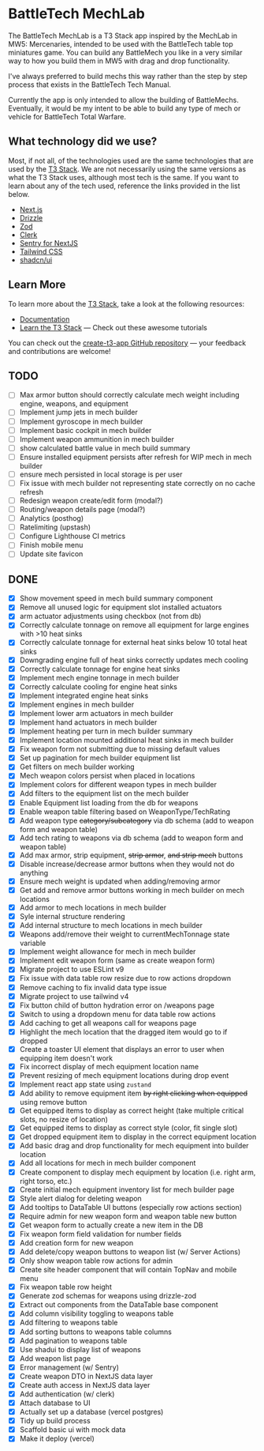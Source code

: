 # BattleTech MechLab

The BattleTech MechLab is a T3 Stack app inspired by the MechLab in MW5: Mercenaries, intended to be used with the BattleTech table top miniatures game. You can build any BattleMech you like in a very similar way to how you build them in MW5 with drag and drop functionality.

I've always preferred to build mechs this way rather than the step by step process that exists in the BattleTech Tech Manual.

Currently the app is only intended to allow the building of BattleMechs. Eventually, it would be my intent to be able to build any type of mech or vehicle for BattleTech Total Warfare.

## What technology did we use?

Most, if not all, of the technologies used are the same technologies that are used by the [T3 Stack](https://create.t3.gg/). We are not necessarily using the same versions as what the T3 Stack uses, although most tech is the same. If you want to learn about any of the tech used, reference the links provided in the list below.

- [Next.js](https://nextjs.org)
- [Drizzle](https://orm.drizzle.team)
- [Zod](https://zod.dev)
- [Clerk](https://clerk.com)
- [Sentry for NextJS](https://docs.sentry.io/platforms/javascript/guides/nextjs)
- [Tailwind CSS](https://tailwindcss.com)
- [shadcn/ui](https://ui.shadcn.com)

## Learn More

To learn more about the [T3 Stack](https://create.t3.gg/), take a look at the following resources:

- [Documentation](https://create.t3.gg/)
- [Learn the T3 Stack](https://create.t3.gg/en/faq#what-learning-resources-are-currently-available) — Check out these awesome tutorials

You can check out the [create-t3-app GitHub repository](https://github.com/t3-oss/create-t3-app) — your feedback and contributions are welcome!

## TODO

- [ ] Max armor button should correctly calculate mech weight including engine, weapons, and equipment
- [ ] Implement jump jets in mech builder
- [ ] Implement gyroscope in mech builder
- [ ] Implement basic cockpit in mech builder
- [ ] Implement weapon ammunition in mech builder
- [ ] show calculated battle value in mech build summary
- [ ] Ensure installed equipment persists after refresh for WIP mech in mech builder
- [ ] ensure mech persisted in local storage is per user
- [ ] Fix issue with mech builder not representing state correctly on no cache refresh
- [ ] Redesign weapon create/edit form (modal?)
- [ ] Routing/weapon details page (modal?)
- [ ] Analytics (posthog)
- [ ] Ratelimiting (upstash)
- [ ] Configure Lighthouse CI metrics
- [ ] Finish mobile menu
- [ ] Update site favicon

## DONE

- [x] Show movement speed in mech build summary component
- [x] Remove all unused logic for equipment slot installed actuators
- [x] arm actuator adjustments using checkbox (not from db)
- [x] Correctly calculate tonnage on remove all equipment for large engines with >10 heat sinks
- [x] Correctly calculate tonnage for external heat sinks below 10 total heat sinks
- [x] Downgrading engine full of heat sinks correctly updates mech cooling
- [x] Correctly calculate tonnage for engine heat sinks
- [x] Implement mech engine tonnage in mech builder
- [x] Correctly calculate cooling for engine heat sinks
- [x] Implement integrated engine heat sinks
- [x] Implement engines in mech builder
- [x] Implement lower arm actuators in mech builder
- [x] Implement hand actuators in mech builder
- [x] Implement heating per turn in mech builder summary
- [x] Implement location mounted additional heat sinks in mech builder
- [x] Fix weapon form not submitting due to missing default values
- [x] Set up pagination for mech builder equipment list
- [x] Get filters on mech builder working
- [x] Mech weapon colors persist when placed in locations
- [x] Implement colors for different weapon types in mech builder
- [x] Add filters to the equipment list on the mech builder
- [x] Enable Equipment list loading from the db for weapons
- [x] Enable weapon table filtering based on WeaponType/TechRating
- [x] Add weapon type ~~category/subcategory~~ via db schema (add to weapon form and weapon table)
- [x] Add tech rating to weapons via db schema (add to weapon form and weapon table)
- [x] Add max armor, strip equipment, ~~strip armor~~, ~~and strip mech~~ buttons
- [x] Disable increase/decrease armor buttons when they would not do anything
- [x] Ensure mech weight is updated when adding/removing armor
- [x] Get add and remove armor buttons working in mech builder on mech locations
- [x] Add armor to mech locations in mech builder
- [x] Syle internal structure rendering
- [x] Add internal structure to mech locations in mech builder
- [x] Weapons add/remove their weight to currentMechTonnage state variable
- [x] Implement weight allowance for mech in mech builder
- [x] Implement edit weapon form (same as create weapon form)
- [x] Migrate project to use ESLint v9
- [x] Fix issue with data table row resize due to row actions dropdown
- [x] Remove caching to fix invalid data type issue
- [x] Migrate project to use tailwind v4
- [x] Fix button child of button hydration error on /weapons page
- [x] Switch to using a dropdown menu for data table row actions
- [x] Add caching to get all weapons call for weapons page
- [x] Highlight the mech location that the dragged item would go to if dropped
- [x] Create a toaster UI element that displays an error to user when equipping item doesn't work
- [x] Fix incorrect display of mech equipment location name
- [x] Prevent resizing of mech equipment locations during drop event
- [x] Implement react app state using `zustand`
- [x] Add ability to remove equipment item ~~by right clicking when equipped~~ using remove button
- [x] Get equipped items to display as correct height (take multiple critical slots, no resize of location)
- [x] Get equipped items to display as correct style (color, fit single slot)
- [x] Get dropped equipment item to display in the correct equipment location
- [x] Add basic drag and drop functionality for mech equipment into builder location
- [x] Add all locations for mech in mech builder component
- [x] Create component to display mech equipment by location (i.e. right arm, right torso, etc.)
- [x] Create initial mech equipment inventory list for mech builder page
- [x] Style alert dialog for deleting weapon
- [x] Add tooltips to DataTable UI buttons (especially row actions section)
- [x] Require admin for new weapon form and weapon table new button
- [x] Get weapon form to actually create a new item in the DB
- [x] Fix weapon form field validation for number fields
- [x] Add creation form for new weapon
- [x] Add delete/copy weapon buttons to weapon list (w/ Server Actions)
- [x] Only show weapon table row actions for admin
- [x] Create site header component that will contain TopNav and mobile menu
- [x] Fix weapon table row height
- [x] Generate zod schemas for weapons using drizzle-zod
- [x] Extract out components from the DataTable base component
- [x] Add column visibility toggling to weapons table
- [x] Add filtering to weapons table
- [x] Add sorting buttons to weapons table columns
- [x] Add pagination to weapons table
- [x] Use shadui to display list of weapons
- [x] Add weapon list page
- [x] Error management (w/ Sentry)
- [x] Create weapon DTO in NextJS data layer
- [x] Create auth access in NextJS data layer
- [x] Add authentication (w/ clerk)
- [x] Attach database to UI
- [x] Actually set up a database (vercel postgres)
- [x] Tidy up build process
- [x] Scaffold basic ui with mock data
- [x] Make it deploy (vercel)
